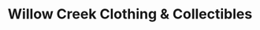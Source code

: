 ---
title: "Willow Creek Clothing & Collectibles"
url: /lloydminster/willow-creek-clothing-and-collectibles/
shop: clothes
---